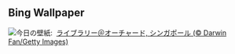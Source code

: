 ## Bing Wallpaper
![](https://www.bing.com/th?id=OHR.OrchardLibrary_JA-JP1251489199_UHD.jpg&w=1000)今日の壁紙: &nbsp;[ライブラリー＠オーチャード, シンガポール (© Darwin Fan/Getty Images)](https://www.bing.com/th?id=OHR.OrchardLibrary_JA-JP1251489199_UHD.jpg)
<br><br/>
